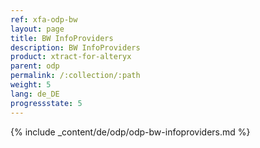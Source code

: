 ```yaml
---
ref: xfa-odp-bw
layout: page
title: BW InfoProviders
description: BW InfoProviders
product: xtract-for-alteryx
parent: odp
permalink: /:collection/:path
weight: 5
lang: de_DE
progressstate: 5
---
```



{% include _content/de/odp/odp-bw-infoproviders.md %} 